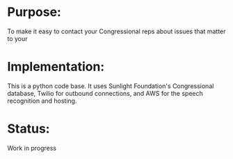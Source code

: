 # Purpose:
To make it easy to contact your Congressional reps about issues that matter to your

# Implementation:
This is a python code base. It uses Sunlight Foundation's Congressional database, Twilio for outbound connections, and AWS for the speech recognition and hosting.

# Status:
Work in progress
